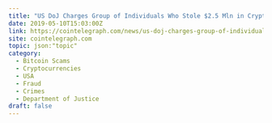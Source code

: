 ```yaml
---
title: "US DoJ Charges Group of Individuals Who Stole $2.5 Mln in Crypto Via SIM Swapping"
date: 2019-05-10T15:03:00Z
link: https://cointelegraph.com/news/us-doj-charges-group-of-individuals-who-stole-25-mln-in-crypto-via-sim-swapping?utm_medium=RSS&utm_source=hune
site: cointelegraph.com
topic: json:"topic"
category:
  - Bitcoin Scams
  - Cryptocurrencies
  - USA
  - Fraud
  - Crimes
  - Department of Justice
draft: false
---
```

